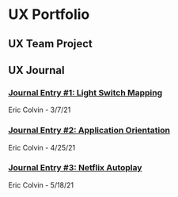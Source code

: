 # UX Portfolio


## UX Team Project


## UX Journal

### [Journal Entry #1: Light Switch Mapping](Journal1/README.md) 
Eric Colvin - 3/7/21

### [Journal Entry #2: Application Orientation](Journal2/README.md) 
Eric Colvin - 4/25/21

### [Journal Entry #3: Netflix Autoplay](Journal3/README.md)
Eric Colvin - 5/18/21

